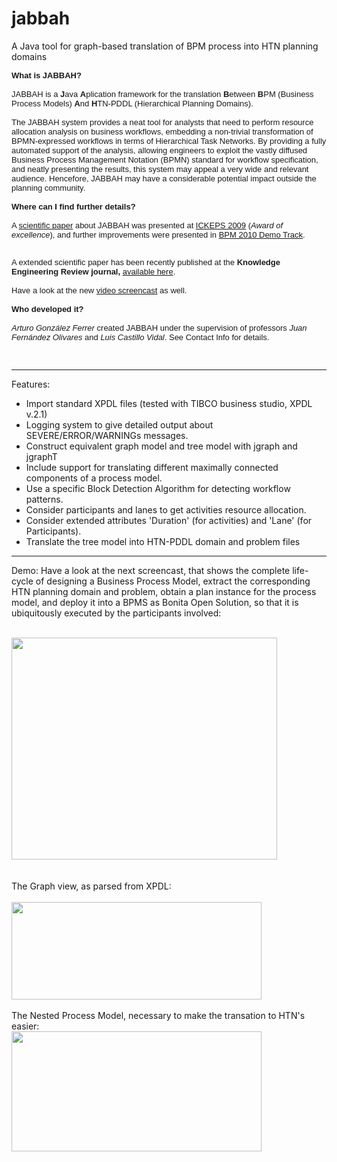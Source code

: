 # jabbah
A Java tool for graph-based translation of BPM process into HTN planning domains 

<font face="Verdana, Arial, Helvetica, sans-serif" size="2"><b>What is JABBAH? </b><br>
<br>
JABBAH is a <b>J</b>ava <b>A</b>plication framework for the translation <b>B</b>etween <b>B</b>PM (Business Process Models)&nbsp;<b>A</b>nd <b>H</b>TN-PDDL (Hierarchical Planning Domains).&nbsp;<br>
<br>
The JABBAH system provides a neat tool for analysts that need 
                to perform resource allocation analysis on business workflows, 
                embedding a non-trivial transformation of BPMN-expressed workflows 
                in terms of Hierarchical Task Networks. By providing a fully automated 
                support of the analysis, allowing engineers to exploit the vastly 
                diffused Business Process Management Notation (BPMN) standard 
                for workflow specification, and neatly presenting the results, 
                this system may appeal a very wide and relevant audience. Hencefore, 
                JABBAH may have a considerable potential impact outside the planning 
                community. <br>
<br>
<b>Where can I find further details?</b><br>
<br>
A <a href="http://kti.mff.cuni.cz/%7Ebartak/ICKEPS2009/download/ICKEPS2009_gonzalez-ferrer_p28-37.pdf" rel="nofollow" target="_blank">scientific paper</a> about JABBAH was presented at <a href="http://kti.mff.cuni.cz/%7Ebartak/ICKEPS2009">ICKEPS 2009</a> (<i>Award of excellence</i>), and further improvements were presented in <a href="http://ceur-ws.org/Vol-615" target="_blank">BPM 2010 Demo Track</a>.&nbsp;</font>
<div><font face="Verdana, Arial, Helvetica, sans-serif" size="2"><br>
</font></div>
<div><font face="Verdana, Arial, Helvetica, sans-serif" size="2">A extended scientific paper has been recently published at the <b>Knowledge Engineering Review journal, </b><a href="http://www.ugr.es/~arturogf/Arturo_Gonzalez_Ferrer/mypubs/10_KER-final.pdf" target="_blank">available here</a>.</font>
<div><font face="Verdana, Arial, Helvetica, sans-serif" size="2"><br>
</font></div>
<div><font face="Verdana, Arial, Helvetica, sans-serif" size="2">Have a look at the new <a href="https://sites.google.com/site/bpm2hth/home/screenshots">video screencast</a> as well.<br>
<br>
<b>Who developed it?</b><br>
<br>
<i>Arturo González Ferrer</i> created JABBAH under the supervision of professors <i>Juan Fernández Olivares</i> and <i>Luis Castillo Vidal</i>. See Contact Info for details.<br>
<br>
<br>
</font></div>
</div>

---------------------

Features:
* Import standard XPDL files (tested with TIBCO business studio, XPDL v.2.1)
* Logging system to give detailed output about SEVERE/ERROR/WARNINGs messages.
* Construct equivalent graph model and tree model with jgraph and jgraphT
* Include support for translating different maximally connected components of a process model.
*  Use a specific Block Detection Algorithm for detecting workflow patterns.
* Consider participants and lanes to get activities resource allocation.
* Consider extended attributes 'Duration' (for activities) and 'Lane' (for Participants).
* Translate the tree model into HTN-PDDL domain and problem files

---------------------

Demo:
Have a look at the next screencast, that shows the complete life-cycle of designing a Business Process Model, extract the corresponding HTN planning domain and problem, obtain a plan instance for the process model, and deploy it into a BPMS as Bonita Open Solution, so that it is ubiquitously executed by the participants involved:<br>
<br>

<img src="https://www.youtube.com/watch?v=FOHYsMWvS1c" data-origsrc="FOHYsMWvS1c" data-type="youtube" data-props="" width="425" height="355" style="display:block;text-align:left;margin-right:auto;">
<br>
<br>
The Graph view, as parsed from XPDL:<br>
<br>
<div style="display:block;text-align:left"><a href="https://sites.google.com/site/bpm2hth/home/screenshots/jabbah1%20.png?attredirects=0" imageanchor="1"><img border="0" height="156" src="https://sites.google.com/site/bpm2hth/home/screenshots/jabbah1%20.png" width="400"></a></div>
<br>
The Nested Process Model, necessary to make the transation to HTN's easier:<br>
<div style="display:block;text-align:left"><a href="https://sites.google.com/site/bpm2hth/home/screenshots/jabbah2%20.png?attredirects=0" imageanchor="1"><img border="0" height="192" src="https://sites.google.com/site/bpm2hth/home/screenshots/jabbah2%20.png" width="400"></a></div>
<br>
<br>
